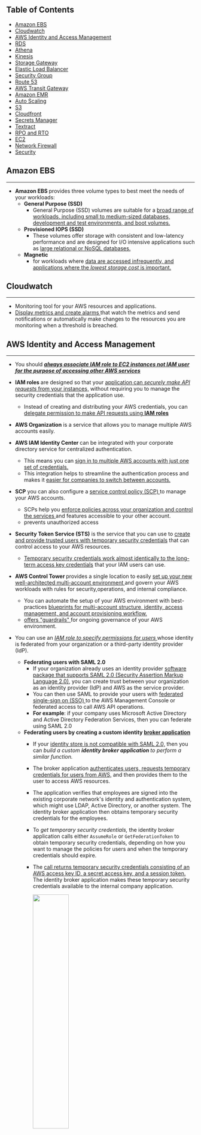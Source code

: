 ## Table of Contents
- [Amazon EBS](#amazon-ebs)
- [Cloudwatch](#cloudwatch)
- [AWS Identity and Access Management](#aws-identity-and-access-management)
- [RDS](#rds)
- [Athena](#athena)
- [Kinesis](#kinesis)
- [Storage Gateway](#storage-gateway)
- [Elastic Load Balancer](#elastic-load-balancer)
- [Security Group](#security-group)
- [Route 53](#route-53)
- [AWS Transit Gateway](#aws-transit-gateway)
- [Amazon EMR](#amazon-emr)
- [Auto Scaling](#auto-scaling)
- [S3](#s3)
- [Cloudfront](#cloudfront)
- [Secrets Manager](#secrets-manager)
- [Textract](#textract)
- [RPO and RTO](#rpo-and-rto)
- [EC2](#ec2)
- [Network Firewall](#network-firewall)
- [Security](#security)
## Amazon EBS
---

- <b> Amazon EBS </b> provides three volume types to best meet the needs of your workloads: 
    - <b> General Purpose (SSD) </b>
        - General Purpose (SSD) volumes are suitable for a <ins>broad range of workloads, including small to medium-sized databases, development and test environments, and boot volumes.</ins>
    - <b> Provisioned IOPS (SSD) </b>
        - These volumes offer storage with consistent and low-latency performance and are designed for I/O intensive applications such as <ins>large relational or NoSQL databases. </ins>
    - <b>Magnetic</b>
        - for workloads where <ins>data are accessed infrequently, and applications where the <i>lowest storage cost</i> is important. </ins>

## Cloudwatch
---
- Monitoring tool for your AWS resources and applications.
- <ins> Display metrics and create alarms </ins> that watch the metrics and send notifications or automatically make changes to the resources you are monitoring when a threshold is breached.

## AWS Identity and Access Management
---
- You should <ins> <i><strong>always associate IAM role to EC2 instances not IAM user for the purpose of accessing other AWS services </ins> </i></strong>
- <strong> IAM roles </strong> are designed so that your <ins>application can <i>securely make API requests</i> from your instances,</ins> without requiring you to manage the security credentials that the application use.
    - Instead of creating and distributing your AWS credentials, you can <ins>delegate permission to make API requests using <strong>IAM roles</strong></ins>
- <strong>AWS Organization</strong> is a service that allows you to manage multiple AWS accounts easily.
 - <strong>AWS IAM Identity Center </strong> can be integrated with your corporate directory service for centralized authentication. 
    - This means you can <ins>sign in to multiple AWS accounts with just one set of credentials.</ins> 
    - This integration helps to streamline the authentication process and makes it <ins>easier for companies to switch between accounts.</ins>
- <strong>SCP</strong> you can also configure a <ins>service control policy (SCP) </ins>to manage your AWS accounts.
    - SCPs help you <ins> enforce policies across your organization and control the services </ins> and features accessible to your other account.
    - prevents unauthorized access

- <strong>Security Token Service (STS)</strong> is the service that you can use to <ins>create and provide trusted users with temporary security credentials</ins> that can control access to your AWS resources. 
    - <ins>Temporary security credentials work almost identically to the long-term access key credentials</ins> that your IAM users can use.
- <strong> AWS Control Tower </strong> provides a single location to easily <ins> set up your new well-architected multi-account environment </ins> and govern your AWS workloads with rules for security,operations, and internal compliance. 
    - You can automate the setup of your AWS environment with best-practices <ins>blueprints for multi-account structure, identity, access management, and account provisioning workflow. </ins>
    - <ins> offers "guardrails" </ins> for ongoing governance of your AWS environment.
- You can use an <i><ins>IAM role to specify permissions for users </ins></i> whose identity is federated from your organization or a third-party identity provider (IdP).
    - <b>Federating users with SAML 2.0</b>
        - If your organization already uses an identity provider <ins>software package that supports SAML 2.0 (Security Assertion Markup Language 2.0)</ins>, you can create trust between your organization as an identity provider (IdP) and AWS as the service provider. 
        - You can then use SAML to provide your users with <ins>federated single-sign on (SSO) </ins>to the AWS Management Console or federated access to call AWS API operations. 
        - <b>For example</b>: if your company uses Microsoft Active Directory and Active Directory Federation Services, then you can federate using SAML 2.0
    - <b>Federating users by creating a custom identity <ins>broker application</ins></b>
        - If your <ins>identity store is not compatible with SAML 2.0,</ins> then you can <i>build a custom <b>identity broker application </b> to perform a similar function. </i>
        - The broker application <ins>authenticates users, requests temporary credentials for users from AWS,</ins> and then provides them to the user to access AWS resources.
        - The application verifies that employees are signed into the existing corporate network's identity and authentication system, which might use LDAP, Active Directory, or another system. The identity broker application then obtains temporary security credentials for the employees.
        - To <i>get temporary security credentials, </i>the identity broker application calls either `AssumeRole` or `GetFederationToken` to obtain temporary security credentials, depending on how you want to manage the policies for users and when the temporary credentials should expire.
        - The <ins>call returns temporary security credentials consisting of an AWS access key ID, a secret access key, and a session token.</ins> The identity broker application makes these temporary security credentials available to the internal company application. 

            <img src="./images/Overview/broker-application.jpg" width="47%" height="40%"/>
        - This scenario has the following attributes:

            - The identity broker application has permissions to access IAM's token service (STS) API to create temporary security credentials.

            - The identity broker application is able to verify that employees are authenticated within the existing authentication system.

            - Users are able to get a temporary URL that gives them access to the AWS Management Console (which is referred to as single sign-on).

## RDS
---
- Supports <b>Aurora, MySQL, MariaDB, PostgreSQL, Oracle, Microsoft SQL Server.</b>
- <b>DB Instance </b>
    - For production OLTP use cases, use <b>Multi-AZ deployments </b> for <ins>enhanced fault tolerance with Provisioned <i>IOPS</ins> </i>storage for fast and predictable performance.
        - You can use PIOPS storage with Read Replicas for MySQL, MariaDB or PostgreSQL.
    - <b> Magnetic </b>
        - Doesn’t allow you to scale storage when using the SQL Server database engine.
            - Doesn’t support elastic volumes.
            - Limited to a maximum size of 3 TiB.
            - Limited to a maximum of 1,000 IOPS.
- RDS automatically performs a failover in the event of any of the following:
    1. Loss of availability in primary Availability Zone.
    2. Loss of network connectivity to primary.
    3. Compute unit failure on primary.
    4. Storage failure on primary.


## Athena
---
- An interactive query service that makes it easy to analyze data directly in Amazon S3 and other data sources using SQL.
- <i>Serverless</i>
- Has a <ins>built-in query editor.</ins>
- highly available and durable
-  <ins>integrates with <b>Amazon QuickSight </b></ins> for easy data visualization.
- retains query history for 45 days.
- You pay only for the queries that you run. You are charged based on the amount of data scanned by each query.
- There are 2 types of cost controls:
    - <b> Per-query limit </b> 
        - specifies a threshold for the total amount of data scanned per query. 
        - Any query running in a workgroup is <ins>canceled once it exceeds the specified limit</ins>. 
        - Only one per-query limit can be created
    - <b>Per-workgroup limit</b> 
        - this limits the total amount of data scanned by all queries running within a specific time frame. 

## Kinesis
---
- A fully managed AWS service that you can use to stream <ins> live video from devices to the AWS Cloud</ins>, or build applications for <strong> real-time video processing or batch-oriented video analytics.</strong>
- Amazon Kinesis Data Streams enables real-time processing of streaming big data. It provides ordering of records, as well as the ability to read and/or replay records in the same order to multiple Amazon Kinesis Applications
- A Kinesis data stream is a set of <ins>shards that has a sequence of data records </ins>, and each data record has a <strong>sequence number </strong>that is assigned by Kinesis Data Streams. 
    - Kinesis <ins>can also easily handle the high volume of messages</ins> being sent to the service.
    - durable
    - no missing of messages

## Storage Gateway
---

- Connects an on-premise software appliance with cloud-based storage to <ins>provide seamless integration with data security features between your <b>on-premises IT environment and the AWS storage infrastructure.</b></ins>
- You can use the service to store data in the AWS cloud for scalable and cost-effective storage that helps maintain
- It stores files as native S3 objects, archives virtual tapes in Amazon Glacier and stores EBS snapshots generated by the Volume Gateway with Amazon EBS.

    <img src="./images/Overview/storage-gateway.jpg" width="87%"/>

## Elastic Load Balancer 
---
- Distributes incoming application or network traffic across multiple targets, such as EC2 instances containers (ECS), Lambda functions and IP addresses in multiple Availability zones


## Security Group
---

- A security group acts as a virtual firewall for your instance to control inbound and outbound traffic.
     
     <img src="./images/Overview/security-group.jpg" width="87%"/>

## Route 53
---

- A highly available and scalable Domain Name System (DNS) web service used for domain registration, DNS routing and health checking


## AWS Transit Gateway
---

- A networking service that uses a hub and spoke model to connect the on-premises data centers and Amazon VPCs to a <ins><em>Single Gateway.</em></ins>
- With this service, customers only have to create and manage  <ins><em><strong>a single connection from the central gateway into each on-premises data center</ins></em></strong>
- <strong>Features</strong>:
    - <strong>Inter-region peering </strong>
        - allows customers to route traffic
        - easy and cost-effective way
    - <strong> Multicast </strong>
        - allows customers to have fine-grain control on who can consume and produce multicast traffic
    - <strong>Automated provisioning </strong>
        - customers can automatically identify the Site-to-site VPN connections and on-premises resources with which they are associated using AWS Transit Gateway

## Amazon EMR
---
- EMR (Elastic MapReduce)
- A managed cluster that <ins>simplifies running big data frameworks </ins>like Apache Hadoop and Apache Spark on AWS to process and analyze vast amounts of data.
- You can process data for analytics purposes and <ins>business intelligence workloads </ins>using EMR together with Apache Hive and Apache Pig
- You can <ins><em>use EMR to move large amounts of data in and out of other AWS data stores </em></ins> and databases like S3 and DynamoDB

    <img src="./images/Overview/emr.jpg" width="87%"/>
- Purchasing options:
    - On-Demand:reliable, predictable, won't be terminated 
    - Reserved (min 1 year): cost savings (EMR will automatically use if available)

## Auto Scaling 
---
- Configure automatic scaling for the AWS resources quickly through a scaling plan that uses <strong> Dynamic Scaling </strong>and <strong>Predictive scaling </strong>.
- <strong><em>Useful for </em></strong>:
    - Cyclical traffic such as high use of resources during regular business hours and low use of resources
    - On and Off traffic such as <ins>batch processing, testing and periodic analysis </ins> 
    - Variable traffic patterns, such as software for <ins>marketing growth with periods of spiky growth </ins>
- <Strong>Dynamic Scaling</strong>
    - To add and remove capacity for resources to maintain resource at target value
- <Strong>Predictive Scaling</strong>
    - To forecast the future load demands by analyzing your historical records for a metric 
    - <ins>Allows schedule scaling </ins> by adding or removing capacity and controls maximum capacity
    - <ins><em> <strong>Only available for EC2 scaling groups </ins></em></strong>

## S3
---
- <strong>Server-side encryption (SSE)</strong> is about data encryption at rest-that is, Amazon S3 encrypts your data at the object level as it writes it to disks in its data centers and decrypts it for you when you access it.
    <img src="./images/Overview/server-side-encryption.jpg" width="87%"/>
    - You have three mutually exclusive options depending on how you choose to manage the encryption keys:

        1.<strong>Amazon S3-Managed Keys (SSE-S3) </strong>

        2. <strong>AWS KMS-Managed Keys (SSE-KMS)</strong>

        3. <strong>Customer-Provided Keys (SSE-C)</strong>
    - <strong> S3-Managed Encryption Keys (SSE-S3)</strong>
        - Amazon S3 will <ins>encrypt each object with a unique key</ins> and as an additional safeguard,<ins> it encrypts the key itself with a master key that it<strong> rotates regularly. </strong></ins>
    - <strong> SSE-AES </strong> S3 handles the key, uses AES-256 algorithm 
        - one of the strongest block ciphers available, 256-bit Advanced Encryption Standard (AES-256), to encrypt your data.
        <img src="./images/Overview/aes-256.jpg" width="57%"/>
- <strong>Client-side Encryption </strong>using
    1. AWS KMS-managed customer master key
    2. client-side master key
- <strong>Cross-Account Access</strong>
You can provide another AWS account access to an object that is stored in an S3 bucket. 
    - These are the methods on how to grant cross-account access to objects that are stored in your own Amazon S3 bucket:
        - <strong>Resource-based policies and IAM policies </strong> 
        - <strong>Resource-based Access Control List (ACL) and IAM policies </strong>

    - Cross-account IAM roles for programmatic and console access to S3 bucket objects
    - <ins> Supports failover controls for S3 Multi-Region access points.</ins>
- <strong>Requester Pays Buckets </strong> 
    - Bucket owners pay for all of the Amazon S3 storage and data transfer costs associated with their bucket.

## CloudFront
---



## Secrets Manager 
---

- Helps to <ins> <i> manage, retrieve and <strong>rotate database credentials,</strong> application credentials, OAuth tokens, API keys and other secrets throughout their lifecycles 
</ins></i>
- Helps to <ins> improve security posture </ins>, because you <ins><strong>no longer need hard-coded credentials</strong> </ins> in application source code.
    - Storing the credentials in Secrets Manager helps avoid possible compromise by anyone who can inspect the application or the components. 
    - Replace hard-coded credentials with a runtime call to the Secrets Manager service to retrieve credentials with a runtime call to the Secrets Manager service to retrieve credentials dynamically when you need them. 

## Textract
---
- A fully managed document analysis service for detecting and extracting information from scanned documents
- Return extracted data as key-value pairs (e.g. Name: John Doe)
- Supports virtually any type of documents
- Pricing
    - Pay for what you use 
    - Charges vary for Detect Document Text API and Analyze Document API with the later being more expensive

## RPO and RTO
---

- RTO (Recovery Time Object)
    - measures how quickly the application should be available after an outage
- RPO (Recovery Point Object)
    - refers to how much data loss can the application can tolerate

<img src="./images/Overview/rto-rpo.jpg" width="87%"/>
    
    - Data loss is measured from most recent backup to the point of disaster. Downtime is measured from the point of disaster until fully recovered and available for service.

## EC2
---


---
## Network Firewall
---
- AWS Network Firewall supports domain name stateful network traffic inspection
- Can create <ins>allow lists and deny lists </ins> with domain names that the stateful rules engine looks for in network traffic
- AWS Network Firewall is a <ins>stateful, managed network firewall and intrusion detection and prevention service for your virtual private cloud (VPC)</ins> that you created in Amazon Virtual Private Cloud (Amazon VPC).
    - With Network Firewall, <ins>you can filter traffic at the perimeter of your VPC. </ins>
    - This includes filtering traffic going to and coming from an internet gateway, NAT gateway, or over VPN or AWS Direct Connect. 
- Network Firewall uses the open source intrusion prevention system (IPS), Suricata, for stateful inspection. Network Firewall supports Suricata compatible rules.
---
## Security
---
- The security pillar includes the ability to protect data, systems, and assets to take advantage of cloud technologies to improve security

- <strong>Zero Trust</strong> security is a model where application <ins>components or microservices are considered discrete from each other </ins> and no component or microservice trusts any other.

    ### Design Principles 
    1. <strong> Implement a strong identity foundation </strong>
    2. <strong>Enable traceability</strong>
    3. <strong>Apply security at all layers:</strong>
        - Apply a <strong>defense in depth approach </strong>  with multiple security controls
        - <ins>Implementing security to multiple layers </ins>(for example, edge of network, VPC, load balancing, every instance and compute service, operating system, application, and code).

            <img src="./images/Overview/defense-in-depth.jpg" width="57%"/>

    4. <strong>Automate security best practices:</strong>
    5. <strong>Protect data in transit and at rest:</strong>
    6. <strong>Keep people away from data:</strong>
    7. <strong>Prepare for security events:</strong>
